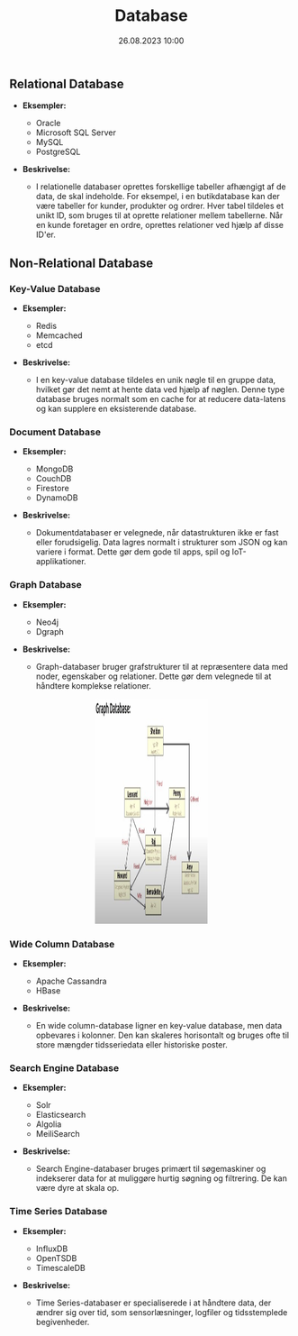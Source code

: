 ﻿---
title: Database
date: 26.08.2023 10:00
categories: [Generelt]
tags: [nolek,database,datamatiker,softwareudvikling]
---
## Relational Database

- **Eksempler:**
  - Oracle
  - Microsoft SQL Server
  - MySQL
  - PostgreSQL

- **Beskrivelse:**
  - I relationelle databaser oprettes forskellige tabeller afhængigt af de data, de skal indeholde. For eksempel, i en butikdatabase kan der være tabeller for kunder, produkter og ordrer. Hver tabel tildeles et unikt ID, som bruges til at oprette relationer mellem tabellerne. Når en kunde foretager en ordre, oprettes relationer ved hjælp af disse ID'er.

## Non-Relational Database

### Key-Value Database

- **Eksempler:**
  - Redis
  - Memcached
  - etcd

- **Beskrivelse:**
  - I en key-value database tildeles en unik nøgle til en gruppe data, hvilket gør det nemt at hente data ved hjælp af nøglen. Denne type database bruges normalt som en cache for at reducere data-latens og kan supplere en eksisterende database.

### Document Database

- **Eksempler:**
  - MongoDB
  - CouchDB
  - Firestore
  - DynamoDB

- **Beskrivelse:**
  - Dokumentdatabaser er velegnede, når datastrukturen ikke er fast eller forudsigelig. Data lagres normalt i strukturer som JSON og kan variere i format. Dette gør dem gode til apps, spil og IoT-applikationer.

### Graph Database

- **Eksempler:**
  - Neo4j
  - Dgraph

- **Beskrivelse:**
  - Graph-databaser bruger grafstrukturer til at repræsentere data med noder, egenskaber og relationer. Dette gør dem velegnede til at håndtere komplekse relationer.

<div style="text-align: center">
  <img src="/assets/images/GraphDB.jpg" alt="Something went wrong loading the image." width="200" height="400"/>
</div>

### Wide Column Database

- **Eksempler:**
  - Apache Cassandra
  - HBase

- **Beskrivelse:**
  - En wide column-database ligner en key-value database, men data opbevares i kolonner. Den kan skaleres horisontalt og bruges ofte til store mængder tidsseriedata eller historiske poster.

### Search Engine Database

- **Eksempler:**
  - Solr
  - Elasticsearch
  - Algolia
  - MeiliSearch

- **Beskrivelse:**
  - Search Engine-databaser bruges primært til søgemaskiner og indekserer data for at muliggøre hurtig søgning og filtrering. De kan være dyre at skala op.

### Time Series Database
- **Eksempler:**
  - InfluxDB
  - OpenTSDB
  - TimescaleDB

- **Beskrivelse:**
  - Time Series-databaser er specialiserede i at håndtere data, der ændrer sig over tid, som sensorlæsninger, logfiler og tidsstemplede begivenheder.

